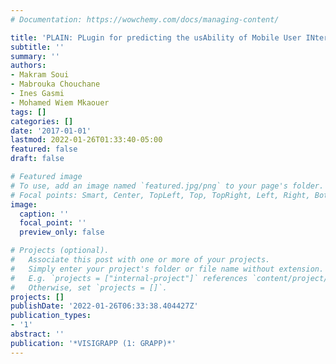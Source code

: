 ```yaml
---
# Documentation: https://wowchemy.com/docs/managing-content/

title: 'PLAIN: PLugin for predicting the usAbility of Mobile User INterface.'
subtitle: ''
summary: ''
authors:
- Makram Soui
- Mabrouka Chouchane
- Ines Gasmi
- Mohamed Wiem Mkaouer
tags: []
categories: []
date: '2017-01-01'
lastmod: 2022-01-26T01:33:40-05:00
featured: false
draft: false

# Featured image
# To use, add an image named `featured.jpg/png` to your page's folder.
# Focal points: Smart, Center, TopLeft, Top, TopRight, Left, Right, BottomLeft, Bottom, BottomRight.
image:
  caption: ''
  focal_point: ''
  preview_only: false

# Projects (optional).
#   Associate this post with one or more of your projects.
#   Simply enter your project's folder or file name without extension.
#   E.g. `projects = ["internal-project"]` references `content/project/deep-learning/index.md`.
#   Otherwise, set `projects = []`.
projects: []
publishDate: '2022-01-26T06:33:38.404427Z'
publication_types:
- '1'
abstract: ''
publication: '*VISIGRAPP (1: GRAPP)*'
---
```

